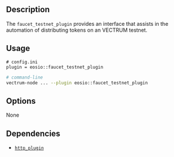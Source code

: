 ## Description

The `faucet_testnet_plugin` provides an interface that assists in the automation of distributing tokens on an VECTRUM testnet.

## Usage

```console
# config.ini
plugin = eosio::faucet_testnet_plugin
```
```sh
# command-line
vectrum-node ... --plugin eosio::faucet_testnet_plugin
```

## Options

None

## Dependencies

* [`http_plugin`](../http_plugin/index.md)
